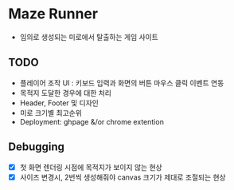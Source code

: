 # Maze Runner

- 임의로 생성되는 미로에서 탈출하는 게임 사이트

## TODO

- 플레이어 조작 UI : 키보드 입력과 화면의 버튼 마우스 클릭 이벤트 연동
- 목적지 도달한 경우에 대한 처리
- Header, Footer 및 디자인
- 미로 크기별 최고순위
- Deployment: ghpage &/or chrome extention

## Debugging

- [x] 첫 화면 렌더링 시점에 목적지가 보이지 않는 현상
- [x] 사이즈 변경시, 2번씩 생성해줘야 canvas 크기가 제대로 조절되는 현상
